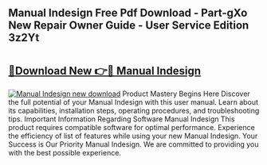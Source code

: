 ## Manual Indesign Free Pdf Download - Part-gXo New Repair Owner Guide - User Service Edition 3z2Yt

# <h2><a href="http://cf26898.oget.top/?id=Manual+Indesign">🔗Download New 👉🔴 Manual Indesign</a></h2>

[![Manual Indesign new download](https://i.imgur.com/5g1atiW.png)](http://cf26898.oget.top/?id=Manual+Indesign)
Product Mastery Begins Here Discover the full potential of your Manual Indesign with this user manual. Learn about its capabilities, installation steps, operating procedures, and troubleshooting tips. Important Information Regarding Software Manual Indesign This product requires compatible software for optimal performance. Experience the efficiency of list of features while using your new Manual Indesign. Your Success is Our Priority Manual Indesign. We are committed to providing you with the best possible experience.
